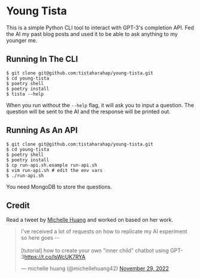 # Young Tista

This is a simple Python CLI tool to interact with GPT-3's completion API. Fed the AI my past blog posts and used it to be able to ask anything to my younger me.

## Running In The CLI

```shell
$ git clone git@github.com:tistaharahap/young-tista.git
$ cd young-tista
$ poetry shell
$ poetry install
$ tista --help
```

When you run without the `--help` flag, it will ask you to input a question. The question will be sent to the AI and the response will be printed out.

## Running As An API

```shell
$ git clone git@github.com:tistaharahap/young-tista.git
$ cd young-tista
$ poetry shell
$ poetry install
$ cp run-api.sh.example run-api.sh
$ vim run-api.sh # edit the env vars
$ ./run-api.sh
```

You need MongoDB to store the questions.

## Credit

Read a tweet by [Michelle Huang](https://twitter.com/michellehuang42) and worked on based on her work.

<blockquote class="twitter-tweet"><p lang="en" dir="ltr">i&#39;ve received a lot of requests on how to replicate my AI experiment so here goes --<br><br>[tutorial] how to create your own &quot;inner child&quot; chatbot using GPT-3<a href="https://t.co/lsWcUK7RYA">https://t.co/lsWcUK7RYA</a></p>&mdash; michelle huang (@michellehuang42) <a href="https://twitter.com/michellehuang42/status/1597702974889144320?ref_src=twsrc%5Etfw">November 29, 2022</a></blockquote>

